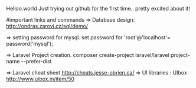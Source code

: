  Helloo.world
Just trying out github for the first time.. pretty excited about it!

#important links and commands
=> Database design:
   http://ondras.zarovi.cz/sql/demo/
   
=> setting password for mysql.
	set password for 'root'@'localhost'= password('mysql');

=> Laravel Project creation.
   composer create-project laravel/laravel project-name --prefer-dist
 
=> Laravel cheat sheet
	http://cheats.jesse-obrien.ca/
=> UI libraries : UIbox http://www.uibox.in/item/50
